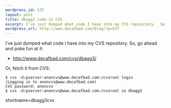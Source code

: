 ```yaml
--- 
wordpress_id: 537
layout: post
title: dbagg3 code in CVS
excerpt: I've just dumped what code I have into my CVS repository.  So, go ahead and poke fun at it.
wordpress_url: http://www.decafbad.com/blog/?p=537
---
```

I've just dumped what code I have into my CVS repository.  So, go ahead and poke fun at it:

   * <http://www.decafbad.com/cvs/dbagg3/>

Or, fetch it from CVS:

    $ cvs -d:pserver:anoncvs@www.decafbad.com:/cvsroot login
    (Logging in to anoncvs@www.decafbad.com)
    CVS password: anoncvs
    $ cvs -d:pserver:anoncvs@www.decafbad.com:/cvsroot co dbagg3
<!--more-->
shortname=dbagg3cvs
